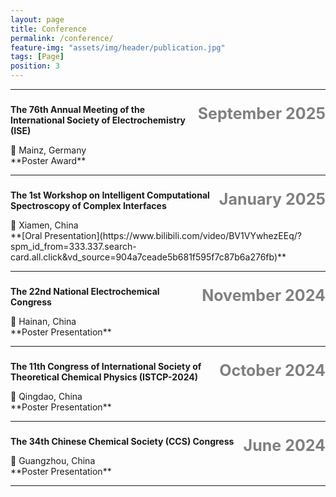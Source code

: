```yaml
---
layout: page
title: Conference
permalink: /conference/
feature-img: "assets/img/header/publication.jpg"
tags: [Page]
position: 3
---
```



---

###  <span style="float: right;font-size: 25px; font-weight: bold; color: gray;">**September 2025**</span>  
**The 76th Annual Meeting of the International Society of Electrochemistry (ISE)** 
<div>📍 Mainz, Germany</div> 
**Poster Award** 

---

###  <span style="float: right;font-size: 25px; font-weight: bold; color: gray;">**January 2025**</span>  
**The 1st Workshop on Intelligent Computational Spectroscopy of Complex Interfaces** 
<div>📍 Xiamen, China</div> 
**[Oral Presentation](https://www.bilibili.com/video/BV1VYwhezEEq/?spm_id_from=333.337.search-card.all.click&vd_source=904a7ceade5b681f595f7c87b6a276fb)** 

---

###  <span style="float: right;font-size: 25px; font-weight: bold; color: gray;">**November 2024**</span>   
**The 22nd National Electrochemical Congress**
<div>📍 Hainan, China</div>
**Poster Presentation** 

---

###  <span style="float: right;font-size: 25px; font-weight: bold; color: gray;">**October 2024**</span>  
**The 11th Congress of International Society of Theoretical Chemical Physics (ISTCP-2024)**
<div>📍 Qingdao, China</div> 
**Poster Presentation** 

---

###  <span style="float: right;font-size: 25px; font-weight: bold; color: gray;">**June 2024**</span>   
**The 34th Chinese Chemical Society (CCS) Congress** 
<div>📍 Guangzhou, China</div> 
**Poster Presentation** 

---


